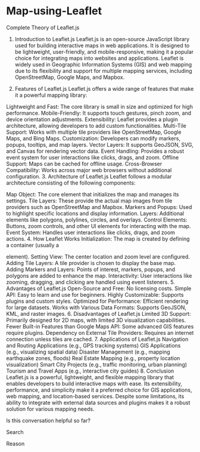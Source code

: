 # Map-using-Leaflet
Complete Theory of Leaflet.js
1. Introduction to Leaflet.js
Leaflet.js is an open-source JavaScript library used for building interactive maps in web applications. It is designed to be lightweight, user-friendly, and mobile-responsive, making it a popular choice for integrating maps into websites and applications. Leaflet is widely used in Geographic Information Systems (GIS) and web mapping due to its flexibility and support for multiple mapping services, including OpenStreetMap, Google Maps, and Mapbox.

2. Features of Leaflet.js
Leaflet.js offers a wide range of features that make it a powerful mapping library:

Lightweight and Fast: The core library is small in size and optimized for high performance.
Mobile-Friendly: It supports touch gestures, pinch zoom, and device orientation adjustments.
Extensibility: Leaflet provides a plugin architecture, allowing developers to add custom functionalities.
Multi-Tile Support: Works with multiple tile providers like OpenStreetMap, Google Maps, and Bing Maps.
Customization: Developers can modify markers, popups, tooltips, and map layers.
Vector Layers: It supports GeoJSON, SVG, and Canvas for rendering vector data.
Event Handling: Provides a robust event system for user interactions like clicks, drags, and zoom.
Offline Support: Maps can be cached for offline usage.
Cross-Browser Compatibility: Works across major web browsers without additional configuration.
3. Architecture of Leaflet.js
Leaflet follows a modular architecture consisting of the following components:

Map Object: The core element that initializes the map and manages its settings.
Tile Layers: These provide the actual map images from tile providers such as OpenStreetMap and Mapbox.
Markers and Popups: Used to highlight specific locations and display information.
Layers: Additional elements like polygons, polylines, circles, and overlays.
Control Elements: Buttons, zoom controls, and other UI elements for interacting with the map.
Event System: Handles user interactions like clicks, drags, and zoom actions.
4. How Leaflet Works
Initialization: The map is created by defining a container (usually a <div> element).
Setting View: The center location and zoom level are configured.
Adding Tile Layers: A tile provider is chosen to display the base map.
Adding Markers and Layers: Points of interest, markers, popups, and polygons are added to enhance the map.
Interactivity: User interactions like zooming, dragging, and clicking are handled using event listeners.
5. Advantages of Leaflet.js
Open-Source and Free: No licensing costs.
Simple API: Easy to learn and use for beginners.
Highly Customizable: Supports plugins and custom styles.
Optimized for Performance: Efficient rendering for large datasets.
Works with Various Data Formats: Supports GeoJSON, KML, and raster images.
6. Disadvantages of Leaflet.js
Limited 3D Support: Primarily designed for 2D maps, with limited 3D visualization capabilities.
Fewer Built-in Features than Google Maps API: Some advanced GIS features require plugins.
Dependency on External Tile Providers: Requires an internet connection unless tiles are cached.
7. Applications of Leaflet.js
Navigation and Routing Applications (e.g., GPS tracking systems)
GIS Applications (e.g., visualizing spatial data)
Disaster Management (e.g., mapping earthquake zones, floods)
Real Estate Mapping (e.g., property location visualization)
Smart City Projects (e.g., traffic monitoring, urban planning)
Tourism and Travel Apps (e.g., interactive city guides)
8. Conclusion
Leaflet.js is a powerful, lightweight, and flexible mapping library that enables developers to build interactive maps with ease. Its extensibility, performance, and simplicity make it a preferred choice for GIS applications, web mapping, and location-based services. Despite some limitations, its ability to integrate with external data sources and plugins makes it a robust solution for various mapping needs.







Is this conversation helpful so far?








Search

Reason
